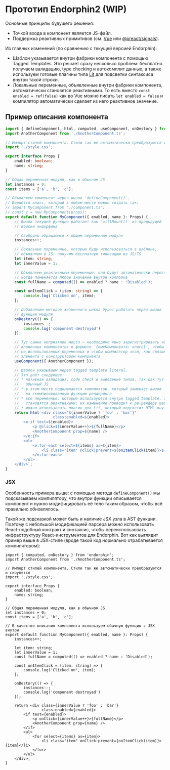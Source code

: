 # Прототип Endorphin2 (WIP)

Основные принципы будущего решения:
* Точкой входа в компонент является JS-файл.
* Поддержка реактивных примитивов (см. [Vue](https://vuejs.org/guide/essentials/reactivity-fundamentals.html) или [@preact/signals](https://preactjs.com/guide/v10/signals/)).

Из главных изменений (по сравнению с текущей версией Endorphin):
* Шаблон указывается внутри фабрики компонента с помощью Tagged Templates. Это решает сразу несколько проблем: бесплатно получаем валидацию, type checking и автокомплит данных, а также используем готовые плагины типа [Lit](https://marketplace.visualstudio.com/items?itemName=runem.lit-plugin) для подсветки синтаксиса внутри такой строки.
* Локальные переменные, объявленные внутри фабрики компонента, автоматически становятся реактивными. То есть вместо `const enabled = ref(false)` как во Vue можно писать `let enabled = false` и компилятор автоматически сделает из него реактивное значение.

## Пример описания компонента

```ts
import { defineComponent, html, computed, useComponent, onDestory } from 'endorphin';
import AnotherComponent from './AnotherComponent.ts';

// Импорт стилей компонента. Стили так же автоматически преобразуются и скоупятся
import './style.css';

export interface Props {
    enabled: boolean;
    name: string;
}

// Общая переменная модуля, как в обычном JS
let instances = 0;
const items = ['a', 'b', 'c'];

// Объявляем компонент через вызов `defineComponent()`.
// Вернётся класс, который в любом месте можно создать так:
// import MyComponent from './component.ts';
// const c = new MyComponent(props);
export default function MyComponent({ enabled, name }: Props) {
    // Вызов текущей функции работает как `willMount()` из предыдущей
    // версии эндорфина

    // Свободно обращаемся к общим переменным модуля
    instances++;

    // Локальные переменные, которые буду использоваться в шаблоне,
    // объявляем в JS: получим бесплатную типизацию из JS/TS
    let item: string;
    let innerValue = 1;

    // Объявляем реактивныем переменные: они будут автоматически пересчитываться,
    // когда поменяется любое значение внутри коллбэка
    const fullName = computed(() => enabled ? name : 'Disabled');

    const onItemClick = (item: string) => {
        console.log('Clicked on', item);
    };

    // Добавление методов жизненного цикла будет работать через вызов
    // функции модуля
    onDestory(() => {
        instances--;
        console.log('component destroyed')
    });

    // Тут самое неприятное место — необходимо явно зарегистрировать использование
    // вложенных компонентов в формате `{имяКомпонента: класс}`, чтобы не было
    // не использованных переменных и чтобы компилятор знал, как связывать имя
    // элемента с конструктором компонента
    useComponent({ AnotherComponent });

    // Шаблон указываем через tagged template literal.
    // Это даёт следующее:
    // * нативная валидация, code check и выведение типов, так как тут пишем
    //   обычный JS
    // * в этом месте подключается компилятор, который заменяет вызов `html`
    //   на скомпилированную функцию рендеринга
    // * все переменные, которые используются внутри tagged template, автоматически
    //   становятся реактивными: их изменение приводит к ре-рендеру шаблона
    // * можно использовать плагин для Lit, который подсветит HTML внутри такой строки
    return html`<div class="${innerValue ? 'foo' : 'bar'}"
                     class:enabled=${enabled}>
        <e:if test=${enabled}>
            <p @click=${innerValue++}>${fullName}</p>
            <AnotherComponent prop=${name} />
        </e:if>
        <ul>
            <e:for-each select=${items} as=${item}>
                <li class="item" @click|prevent=${onItemClick(item)}>${item}</li>
            </e:for-each>
        </ul>
    </div>`;
}
```

### JSX

Особенность примера выше: с помощью метода `defineComponent()` мы подсказываем компилятору, что внутри функции описывается компонент и нужно модифицировать её тело таким образом, чтобы всё правильно обновлялось.

Такой же подсказкой может быть и наличие JSX узла в AST функции. Поэтому с небольшой модификацией парсера можно использовать React-подобный контракт и синтаксис, чтобы переиспользовать инфраструктуру React-инструментов для Endorphin. Вот как выглядит пример выше в JSX-стиле (вроде такой код нормально отрабатывается компилятором):

```tsx
import { computed, onDestory } from 'endorphin';
import AnotherComponent from './AnotherComponent.ts';

// Импорт стилей компонента. Стили так же автоматически преобразуются и скоупятся
import './style.css';

export interface Props {
    enabled: boolean;
    name: string;
}

// Общая переменная модуля, как в обычном JS
let instances = 0;
const items = ['a', 'b', 'c'];

// В качестве описания компонента используем обычную функцию с JSX внутри
export default function MyComponent({ enabled, name }: Props) {
    instances++;

    let item: string;
    let innerValue = 1;
    const fullName = computed(() => enabled ? name : 'Disabled');

    const onItemClick = (item: string) => {
        console.log('Clicked on', item);
    };

    onDestory(() => {
        instances--;
        console.log('component destroyed')
    });

    return <div class={innerValue ? 'foo' : 'bar'}
                class:enabled={enabled}>
        <if test={enabled}>
            <p onClick={innerValue++}>{fullName}</p>
            <AnotherComponent prop={name} />
        </if>
        <ul>
            <for select={items} as={item}>
                <li class="item" onClick:prevent={onItemClick(item)}>{item}</li>
            </for>
        </ul>
    </div>;
}
```